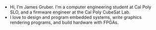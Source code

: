 - Hi, I’m James Gruber. I'm a computer engineering student at Cal Poly SLO, and a firmware engineer at the Cal Poly CubeSat Lab.
- I love to design and program embedded systems, write graphics rendering programs, and build hardware with FPGAs.


<!---
Skiiippp/Skiiippp is a ✨ special ✨ repository because its `README.md` (this file) appears on your GitHub profile.
You can click the Preview link to take a look at your changes.
--->
